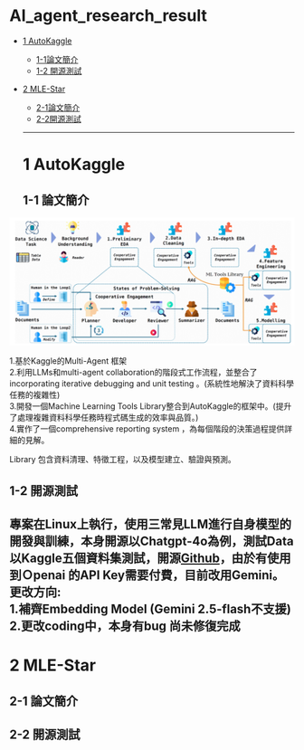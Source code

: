 # AI_agent_research_result

- [1 AutoKaggle](#1-AutoKaggle)
  - [1-1論文簡介](#1-1論文簡介)
  - [1-2 開源測試](#1-2-開源測試)
- [2 MLE-Star](#1-MLE-Star)
  - [2-1論文簡介](#1-1論文簡介)
  - [2-2開源測試](#1-2-開源測試)

  ---

  # 1 AutoKaggle

  ## 1-1 論文簡介
![Flow](images/AutoKaggle_flow.png)

1.基於Kaggle的Multi-Agent 框架 <br>
2.利用LLMs和multi-agent collaboration的階段式工作流程，並整合了incorporating iterative debugging and unit testing 。(系統性地解決了資料科學任務的複雜性)<br>
3.開發一個Machine Learning Tools Library整合到AutoKaggle的框架中。(提升了處理複雜資料科學任務時程式碼生成的效率與品質。)<br>
4.實作了一個comprehensive reporting system ，為每個階段的決策過程提供詳細的見解。<br>

Library 包含資料清理、特徵工程，以及模型建立、驗證與預測。

  ## 1-2 開源測試
專案在Linux上執行，使用三常見LLM進行自身模型的開發與訓練，本身開源以Chatgpt-4o為例，測試Data以Kaggle五個資料集測試，開源[Github](https://github.com/multimodal-art-projection/AutoKaggle)，由於有使用到Ｏpenai 的API Key需要付費，目前改用Gemini。<br>
更改方向:<br>
1.補齊Embedding Model (Gemini 2.5-flash不支援)<br>
2.更改coding中，本身有bug 尚未修復完成<br>
---

  # 2 MLE-Star

  ## 2-1 論文簡介

  ## 2-2 開源測試
  
